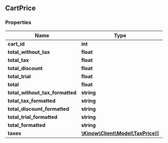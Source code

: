 ## CartPrice

### Properties
Name | Type | Description | Notes
------------ | ------------- | ------------- | -------------
**cart_id** | **int** |  | [optional] 
**total_without_tax** | **float** |  | [optional] 
**total_tax** | **float** |  | [optional] 
**total_discount** | **float** |  | [optional] 
**total_trial** | **float** |  | [optional] 
**total** | **float** |  | [optional] 
**total_without_tax_formatted** | **string** |  | [optional] 
**total_tax_formatted** | **string** |  | [optional] 
**total_discount_formatted** | **string** |  | [optional] 
**total_trial_formatted** | **string** |  | [optional] 
**total_formatted** | **string** |  | [optional] 
**taxes** | [**\Kinow\Client\Model\TaxPrice[]**](#TaxPrice) |  | [optional] 


